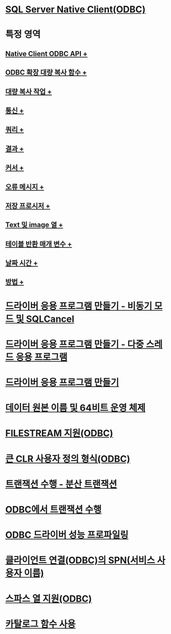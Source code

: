 # [SQL Server Native Client(ODBC)](sql-server-native-client-odbc.md)

# 특정 영역
## [Native Client ODBC API +](../../../relational-databases/native-client-odbc-api/odbc-api-implementation-details.md)
## [ODBC 확장 대량 복사 함수 +](../../../relational-databases/native-client-odbc-extensions-bulk-copy-functions/sql-server-driver-extensions-bulk-copy-functions.md)
## [대량 복사 작업 +](../../../relational-databases/native-client-odbc-bulk-copy-operations/performing-bulk-copy-operations-odbc.md)
## [통신 +](../../../relational-databases/native-client-odbc-communication/communicating-with-sql-server-odbc.md)
## [쿼리 +](../../../relational-databases/native-client-odbc-queries/executing-queries-odbc.md)
## [결과 +](../../../relational-databases/native-client-odbc-results/processing-results-odbc.md)
## [커서 +](../../../relational-databases/native-client-odbc-cursors/using-cursors-odbc.md)
## [오류 메시지 +](../../../relational-databases/native-client-odbc-error-messages/handling-errors-and-messages.md)
## [저장 프로시저 +](../../../relational-databases/native-client-odbc-stored-procedures/running-stored-procedures.md)
## [Text 및 image 열 +](../../../relational-databases/native-client-odbc-text-image-columns/managing-text-and-image-columns.md)
## [테이블 반환 매개 변수 +](../../../relational-databases/native-client-odbc-table-valued-parameters/table-valued-parameters-odbc.md)
## [날짜 시간 +](../../../relational-databases/native-client-odbc-date-time/date-and-time-improvements-odbc.md)
## [방법 +](../../../relational-databases/native-client-odbc-how-to/odbc-how-to-topics.md)

# [드라이버 응용 프로그램 만들기 - 비동기 모드 및 SQLCancel](creating-a-driver-application-asynchronous-mode-and-sqlcancel.md)
# [드라이버 응용 프로그램 만들기 - 다중 스레드 응용 프로그램](creating-a-driver-application-multithreaded-applications.md)
# [드라이버 응용 프로그램 만들기](creating-a-driver-application.md)
# [데이터 원본 이름 및 64비트 운영 체제](data-source-names-and-64-bit-operating-systems.md)
# [FILESTREAM 지원(ODBC)](filestream-support-odbc.md)
# [큰 CLR 사용자 정의 형식(ODBC)](large-clr-user-defined-types-odbc.md)
# [트랜잭션 수행 - 분산 트랜잭션](performing-transactions-distributed-transactions.md)
# [ODBC에서 트랜잭션 수행](performing-transactions-in-odbc.md)
# [ODBC 드라이버 성능 프로파일링](profiling-odbc-driver-performance.md)
# [클라이언트 연결(ODBC)의 SPN(서비스 사용자 이름)](service-principal-names-spns-in-client-connections-odbc.md)
# [스파스 열 지원(ODBC)](sparse-columns-support-odbc.md)
# [카탈로그 함수 사용](using-catalog-functions.md)
